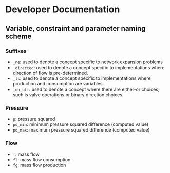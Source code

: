# Developer Documentation

## Variable, constraint and parameter naming scheme

### Suffixes

- `_ne`: used to denote a concept specific to network expansion problems
- `_directed`: used to denote a concept specific to implementations where direction of flow is pre-determined.
- `_ls`: used to denote a concept specific to implementations where production and consumption are variables.
- `_on_off`: used to denote a concept where there are either-or choices, such is valve operations or binary direction choices.

### Pressure

- `p`: pressure squared
- `pd_min`: minimum pressure squared difference (computed value)
- `pd_max`: maximum pressure squared difference (computed value)

### Flow

- `f`: mass flow
- `fl`: mass flow consumption
- `fg`: mass flow production
